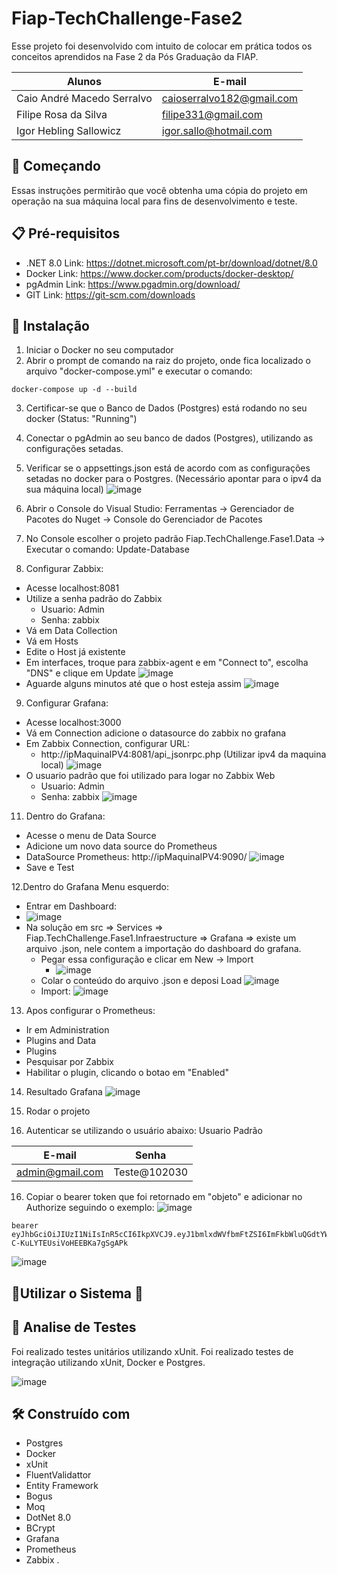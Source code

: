 # Fiap-TechChallenge-Fase2
Esse projeto foi desenvolvido com intuito de colocar em prática todos os conceitos aprendidos na Fase 2 da Pós Graduação da FIAP.

|Alunos| E-mail|
|------|-------|
|Caio André Macedo Serralvo|caioserralvo182@gmail.com|
|Filipe Rosa da Silva|filipe331@gmail.com|
|Igor Hebling Sallowicz|igor.sallo@hotmail.com|

## 🚀 Começando
Essas instruções permitirão que você obtenha uma cópia do projeto em operação na sua máquina local para fins de desenvolvimento e teste.

## 📋 Pré-requisitos
- .NET 8.0 Link: https://dotnet.microsoft.com/pt-br/download/dotnet/8.0
- Docker Link: https://www.docker.com/products/docker-desktop/
- pgAdmin Link: https://www.pgadmin.org/download/
- GIT Link: https://git-scm.com/downloads

## 🔧 Instalação
1. Iniciar o Docker no seu computador
2. Abrir o prompt de comando na raiz do projeto, onde fica localizado o arquivo "docker-compose.yml" e executar o comando:
~~~docker
docker-compose up -d --build
~~~
3. Certificar-se que o Banco de Dados (Postgres) está rodando no seu docker (Status: "Running")
4. Conectar o pgAdmin ao seu banco de dados (Postgres), utilizando as configurações setadas.
5. Verificar se o appsettings.json está de acordo com as configurações setadas no docker para o Postgres. (Necessário apontar para o ipv4 da sua máquina local)
![image](https://github.com/user-attachments/assets/8fff7658-7f41-448f-ae4e-900252f7fd8f)

6. Abrir o Console do Visual Studio: Ferramentas -> Gerenciador de Pacotes do Nuget -> Console do Gerenciador de Pacotes
7. No Console escolher o projeto padrão Fiap.TechChallenge.Fase1.Data -> Executar o comando: Update-Database
8. Configurar Zabbix:
  - Acesse localhost:8081
  - Utilize a senha padrão do Zabbix
    - Usuario: Admin
    - Senha: zabbix 
  - Vá em Data Collection
  - Vá em Hosts
  - Edite o Host já existente
  - Em interfaces, troque para zabbix-agent e em "Connect to", escolha "DNS" e clique em Update
  ![image](https://github.com/user-attachments/assets/0e66850a-2702-4d48-a12e-68acb8f3a29d)
  - Aguarde alguns minutos até que o host esteja assim
  ![image](https://github.com/user-attachments/assets/ace86001-55fd-45bc-adce-6032d06db228)
9. Configurar Grafana: 
  - Acesse localhost:3000
  - Vá em Connection adicione o datasource do zabbix no grafana
  - Em Zabbix Connection, configurar URL: 
    - http://ipMaquinaIPV4:8081/api_jsonrpc.php (Utilizar ipv4 da maquina local)
      ![image](https://github.com/user-attachments/assets/dc7b2347-4dbb-4ebf-b0e3-8edc80208b05)
  - O usuario padrão que foi utilizado para logar no Zabbix Web
    - Usuario: Admin
    - Senha: zabbix
      ![image](https://github.com/user-attachments/assets/3aed0509-c918-4fe9-90ee-abeb737151eb)
      
11. Dentro do Grafana: 
  - Acesse o menu de Data Source
  - Adicione um novo data source do Prometheus
  - DataSource Prometheus: http://ipMaquinaIPV4:9090/
    ![image](https://github.com/user-attachments/assets/b4a7dc1f-a38b-4e03-9315-02fec9d78012)
  - Save e Test

12.Dentro do Grafana Menu esquerdo:
  - Entrar em Dashboard:
  - 
    ![image](https://github.com/user-attachments/assets/dd9b036a-7b0b-4c38-b5c6-1764db04801a)
  - Na solução em src => Services => Fiap.TechChallenge.Fase1.Infraestructure => Grafana => existe um arquivo .json, nele contem a importação do dashboard do grafana.
    - Pegar essa configuração e clicar em New -> Import
      - ![image](https://github.com/user-attachments/assets/52ff883f-675a-4d96-b407-3513aa31715f)
    - Colar o conteúdo do arquivo .json e deposi Load
      ![image](https://github.com/user-attachments/assets/92c39a80-9df1-4d3e-a59f-68f19667167e)
    - Import:
      ![image](https://github.com/user-attachments/assets/8fb8c860-f616-4846-97c1-f6a0d43b0366)
      
13. Apos configurar o Prometheus: 
  - Ir em Administration 
  - Plugins and Data 
  - Plugins 
  - Pesquisar por Zabbix 
  - Habilitar o plugin, clicando o botao em "Enabled"
14. Resultado Grafana
    ![image](https://github.com/user-attachments/assets/5c5dcc2b-1f42-45d0-9198-31cc6fa8a979)

15. Rodar o projeto
16. Autenticar se utilizando o usuário abaixo:
Usuario Padrão <br/>

|E-mail| Senha|
|------|-------|
|admin@gmail.com|Teste@102030|

16. Copiar o bearer token que foi retornado em "objeto" e adicionar no Authorize seguindo o exemplo:
![image](https://github.com/Dragondrax/Fiap-TechChallenge-Fase1/assets/18292105/b92dca04-5f63-48d7-aae4-d33a01127166)
~~~
bearer eyJhbGciOiJIUzI1NiIsInR5cCI6IkpXVCJ9.eyJ1bmlxdWVfbmFtZSI6ImFkbWluQGdtYWlsLmNvbSIsIm5iZiI6MTcxNjg2MTI2NCwiZXhwIjoxNzE2ODkwMDY0LCJpYXQiOjE3MTY4NjEyNjR9.vLwIWPVX52Q6dgSq-C-KuLYTEUsiVoHEEBKa7gSgAPk
~~~

![image](https://github.com/Dragondrax/Fiap-TechChallenge-Fase1/assets/18292105/dcce9941-6636-4bbc-b8ac-8ae6315c3188)

## 🚀Utilizar o Sistema 🚀

## 🔩 Analise de Testes
Foi realizado testes unitários utilizando xUnit.
Foi realizado testes de integração utilizando xUnit, Docker e Postgres.

![image](https://github.com/user-attachments/assets/61fe4fe8-c7f6-455c-becc-c8b4e47252fa)


## 🛠️ Construído com
- Postgres
- Docker
- xUnit
- FluentValidattor
- Entity Framework
- Bogus
- Moq
- DotNet 8.0
- BCrypt
- Grafana
- Prometheus
- Zabbix
.
